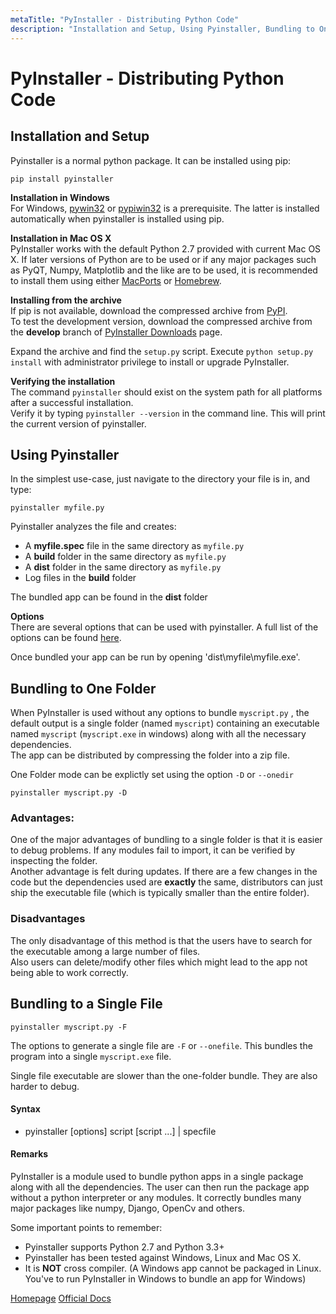 ```yaml
---
metaTitle: "PyInstaller - Distributing Python Code"
description: "Installation and Setup, Using Pyinstaller, Bundling to One Folder, Bundling to a Single File"
---
```


# PyInstaller - Distributing Python Code



## Installation and Setup


Pyinstaller is a normal python package. It can be installed using pip:

```
pip install pyinstaller

```

**Installation in Windows**<br />
For Windows, [pywin32](http://sourceforge.net/projects/pywin32/files/) or [pypiwin32](https://pypi.python.org/pypi/pypiwin32/219) is a prerequisite. The latter is installed automatically when pyinstaller is installed using pip.

**Installation in Mac OS X**<br />
PyInstaller works with the default Python 2.7 provided with current Mac OS X. If later versions of Python are to be used or if any major packages such as PyQT, Numpy, Matplotlib and the like are to be used, it is recommended to install them using either [MacPorts](https://www.macports.org/) or [Homebrew](http://brew.sh/).

**Installing from the archive**<br />
If pip is not available, download the compressed archive from [PyPI](https://pypi.python.org/pypi/PyInstaller/).<br />
To test the development version, download the compressed archive from the **develop** branch of [PyInstaller Downloads](https://github.com/pyinstaller/pyinstaller/releases) page.

Expand the archive and find the `setup.py` script. Execute `python setup.py install` with administrator privilege to install or upgrade PyInstaller.

**Verifying the installation**<br />
The command `pyinstaller` should exist on the system path for all platforms after a successful installation.<br />
Verify it by typing `pyinstaller --version` in the command line. This will print the current version of pyinstaller.



## Using Pyinstaller


In the simplest use-case, just navigate to the directory your file is in, and type:

`pyinstaller myfile.py`

Pyinstaller analyzes the file and creates:

- A **myfile.spec** file in the same directory as `myfile.py`
- A **build** folder in the same directory as `myfile.py`
- A **dist** folder in the same directory as `myfile.py`
- Log files in the **build** folder

The bundled app can be found in the **dist** folder

**Options**<br />
There are several options that can be used with pyinstaller. A full list of the options can be found [here](https://pythonhosted.org/PyInstaller/usage.html#options).

Once bundled your app can be run by opening 'dist\myfile\myfile.exe'.



## Bundling to One Folder


When PyInstaller is used without any options to bundle `myscript.py` , the default output is a single folder (named `myscript`) containing an executable named `myscript` (`myscript.exe` in windows) along with all the necessary dependencies.<br />
The app can be distributed by compressing the folder into a zip file.

One Folder mode can be explictly set using the option `-D` or `--onedir`

`pyinstaller myscript.py -D`

### Advantages:

One of the major advantages of bundling to a single folder is that it is easier to debug problems. If any modules fail to import, it can be verified by inspecting the folder.<br />
Another advantage is felt during updates. If there are a few changes in the code but the dependencies used are **exactly**  the same, distributors can just ship the executable file (which is typically smaller than the entire folder).

### Disadvantages

The only disadvantage of this method is that the users have to search for the executable among a large number of files.<br />
Also users can delete/modify other files which might lead to the app not being able to work correctly.



## Bundling to a Single File


`pyinstaller myscript.py -F`

The options to generate a single file are `-F` or `--onefile`. This bundles the program into a single `myscript.exe` file.

Single file executable are slower than the one-folder bundle. They are also harder to debug.



#### Syntax


- pyinstaller [options] script [script ...] | specfile



#### Remarks


PyInstaller is a module used to bundle python apps in a single package along with all the dependencies. The user can then run the package app without a python interpreter or any modules. It correctly bundles many major packages like numpy, Django, OpenCv and others.

Some important points to remember:

- Pyinstaller supports Python 2.7 and Python 3.3+
- Pyinstaller has been tested against Windows, Linux and Mac OS X.
- It is **NOT** cross compiler. (A Windows app cannot be packaged in Linux. You've to run PyInstaller in Windows to bundle an app for Windows)

[Homepage](http://www.pyinstaller.org)
[Official Docs](https://pythonhosted.org/PyInstaller/)

